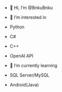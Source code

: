 - 👋 Hi, I’m @BnkuBnku
- 👀 I’m interested in 
-  Python
-  C#
-  C++
-  OpenAI API
                        
- 🌱 I’m currently learning 
-  SQL Server/MySQL
-  Android(Java)

<!---
BnkuBnku/BnkuBnku is a ✨ special ✨ repository because its `README.md` (this file) appears on your GitHub profile.
You can click the Preview link to take a look at your changes.
--->
